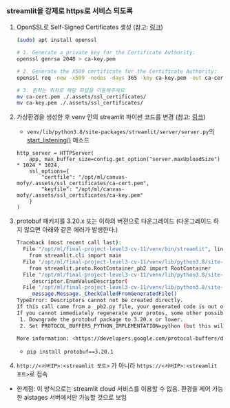 ### streamlit을 강제로 https로 서비스 되도록

1. OpenSSL로 Self-Signed Certificates 생성 (참고: [링크](https://mariadb.com/docs/security/data-in-transit-encryption/create-self-signed-certificates-keys-openssl/))

   ```bash
   (sudo) apt install openssl
   
   # 1. Generate a private key for the Certificate Authority:
   openssl genrsa 2048 > ca-key.pem
   
   # 2. Generate the X509 certificate for the Certificate Authority:
   openssl req -new -x509 -nodes -days 365 -key ca-key.pem -out ca-cert.pem
   
   # 3. 원하는 위치로 해당 파일을 이동해주세요
   mv ca-cert.pem ./.assets/ssl_certificates/
   mv ca-key.pem ./.assets/ssl_certificates/
   ```

2. 가상환경을 생성한 후 venv 안의 streamlit 파이썬 코드를 변경 (참고: [링크](https://discuss.streamlit.io/t/how-to-run-streamlit-in-https-mode/18426/7))

   - `venv/lib/python3.8/site-packages/streamlit/server/server.py`의 [start_listening()](https://github.com/streamlit/streamlit/blob/develop/lib/streamlit/server/server.py#L176-L178) 메소드

   ```shell
   http_server = HTTPServer(
       app, max_buffer_size=config.get_option("server.maxUploadSize") * 1024 * 1024,
       ssl_options={
           "certfile": "/opt/ml/canvas-mofy/.assets/ssl_certificates/ca-cert.pem",
           "keyfile": "/opt/ml/canvas-mofy/.assets/ssl_certificates/ca-key.pem"
       }
   )
   ```

3. protobuf 패키지를 3.20.x 또는 이하의 버젼으로 다운그레이드 (다운그레이드 하지 않으면 아래와 같은 에러가 발생한다.)

   ```bash
   Traceback (most recent call last):
     File "/opt/ml/final-project-level3-cv-11/venv/bin/streamlit", line 5, in <module>
       from streamlit.cli import main
     File "/opt/ml/final-project-level3-cv-11/venv/lib/python3.8/site-packages/streamlit/__init__.py", line 48, in <module>
       from streamlit.proto.RootContainer_pb2 import RootContainer
     File "/opt/ml/final-project-level3-cv-11/venv/lib/python3.8/site-packages/streamlit/proto/RootContainer_pb2.py", line 33, in <module>
       _descriptor.EnumValueDescriptor(
     File "/opt/ml/final-project-level3-cv-11/venv/lib/python3.8/site-packages/google/protobuf/descriptor.py", line 755, in __new__
       _message.Message._CheckCalledFromGeneratedFile()
   TypeError: Descriptors cannot not be created directly.
   If this call came from a _pb2.py file, your generated code is out of date and must be regenerated with protoc >= 3.19.0.
   If you cannot immediately regenerate your protos, some other possible workarounds are:
    1. Downgrade the protobuf package to 3.20.x or lower.
    2. Set PROTOCOL_BUFFERS_PYTHON_IMPLEMENTATION=python (but this will use pure-Python parsing and will be much slower).
   
   More information: <https://developers.google.com/protocol-buffers/docs/news/2022-05-06#python-updates>
   ```

   - `pip install protobuf==3.20.1`

4. `http://<서버IP>:<streamlit 포트>` 가 아니라 `https://<서버IP>:<streamlit 포트>`로 접속

- 한계점: 이 방식으로는 streamlit cloud 서비스를 이용할 수 없음. 환경을 제어 가능한 aistages 서버에서만 가능할 것으로 보임